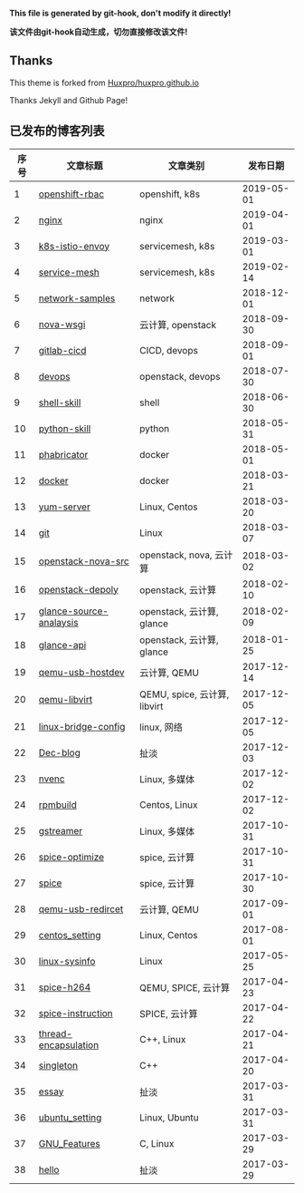 **This file is generated by git-hook, don't modify it directly!**

**该文件由git-hook自动生成，切勿直接修改该文件!**

## Thanks

This theme is forked from [Huxpro/huxpro.github.io](https://github.com/Huxpro/huxpro.github.io)

Thanks Jekyll and Github Page!

## 已发布的博客列表

|序号|文章标题|文章类别|发布日期|
|----|----|----|----|
|1|[openshift-rbac](http://hanamichi.wiki/2019/05/01/openshift-rbac)| openshift,  k8s|2019-05-01|
|2|[nginx](http://hanamichi.wiki/2019/04/01/nginx)| nginx|2019-04-01|
|3|[k8s-istio-envoy](http://hanamichi.wiki/2019/03/01/k8s-istio-envoy)| servicemesh,  k8s|2019-03-01|
|4|[service-mesh](http://hanamichi.wiki/2019/02/14/service-mesh)| servicemesh,  k8s|2019-02-14|
|5|[network-samples](http://hanamichi.wiki/2018/12/01/network-samples)| network|2018-12-01|
|6|[nova-wsgi](http://hanamichi.wiki/2018/09/30/nova-wsgi)| 云计算,  openstack|2018-09-30|
|7|[gitlab-cicd](http://hanamichi.wiki/2018/09/01/gitlab-cicd)| CICD,  devops|2018-09-01|
|8|[devops](http://hanamichi.wiki/2018/07/30/devops)| openstack,  devops|2018-07-30|
|9|[shell-skill](http://hanamichi.wiki/2018/06/30/shell-skill)| shell|2018-06-30|
|10|[python-skill](http://hanamichi.wiki/2018/05/31/python-skill)| python|2018-05-31|
|11|[phabricator](http://hanamichi.wiki/2018/05/01/phabricator)| docker|2018-05-01|
|12|[docker](http://hanamichi.wiki/2018/03/21/docker)| docker|2018-03-21|
|13|[yum-server](http://hanamichi.wiki/2018/03/20/yum-server)| Linux,  Centos|2018-03-20|
|14|[git](http://hanamichi.wiki/2018/03/07/git)| Linux|2018-03-07|
|15|[openstack-nova-src](http://hanamichi.wiki/2018/03/02/openstack-nova-src)| openstack,  nova,  云计算|2018-03-02|
|16|[openstack-depoly](http://hanamichi.wiki/2018/02/10/openstack-depoly)| openstack,  云计算|2018-02-10|
|17|[glance-source-analaysis](http://hanamichi.wiki/2018/02/09/glance-source-analaysis)| openstack,  云计算,  glance|2018-02-09|
|18|[glance-api](http://hanamichi.wiki/2018/01/25/glance-api)| openstack,  云计算,  glance|2018-01-25|
|19|[qemu-usb-hostdev](http://hanamichi.wiki/2017/12/14/qemu-usb-hostdev)| 云计算,  QEMU|2017-12-14|
|20|[qemu-libvirt](http://hanamichi.wiki/2017/12/05/qemu-libvirt)| QEMU,  spice,  云计算,  libvirt|2017-12-05|
|21|[linux-bridge-config](http://hanamichi.wiki/2017/12/05/linux-bridge-config)| linux,  网络|2017-12-05|
|22|[Dec-blog](http://hanamichi.wiki/2017/12/03/Dec-blog)| 扯淡|2017-12-03|
|23|[nvenc](http://hanamichi.wiki/2017/12/02/nvenc)| Linux,  多媒体|2017-12-02|
|24|[rpmbuild](http://hanamichi.wiki/2017/12/02/rpmbuild)| Centos,  Linux|2017-12-02|
|25|[gstreamer](http://hanamichi.wiki/2017/10/31/gstreamer)| Linux,  多媒体|2017-10-31|
|26|[spice-optimize](http://hanamichi.wiki/2017/10/31/spice-optimize)| spice,  云计算|2017-10-31|
|27|[spice](http://hanamichi.wiki/2017/10/30/spice)| spice,  云计算|2017-10-30|
|28|[qemu-usb-redircet](http://hanamichi.wiki/2017/09/01/qemu-usb-redircet)| 云计算,  QEMU|2017-09-01|
|29|[centos_setting](http://hanamichi.wiki/2017/08/01/centos_setting)| Linux,  Centos|2017-08-01|
|30|[linux-sysinfo](http://hanamichi.wiki/2017/05/25/linux-sysinfo)| Linux|2017-05-25|
|31|[spice-h264](http://hanamichi.wiki/2017/04/23/spice-h264)| QEMU,  SPICE,  云计算|2017-04-23|
|32|[spice-instruction](http://hanamichi.wiki/2017/04/22/spice-instruction)| SPICE,  云计算|2017-04-22|
|33|[thread-encapsulation](http://hanamichi.wiki/2017/04/21/thread-encapsulation)| C++,  Linux|2017-04-21|
|34|[singleton](http://hanamichi.wiki/2017/04/20/singleton)| C++|2017-04-20|
|35|[essay](http://hanamichi.wiki/2017/03/31/essay)| 扯淡|2017-03-31|
|36|[ubuntu_setting](http://hanamichi.wiki/2017/03/31/ubuntu_setting)| Linux,  Ubuntu|2017-03-31|
|37|[GNU_Features](http://hanamichi.wiki/2017/03/29/GNU_Features)| C,  Linux|2017-03-29|
|38|[hello](http://hanamichi.wiki/2017/03/29/hello)| 扯淡|2017-03-29|
